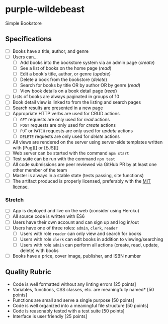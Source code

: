 # purple-wildebeast
Simple Bookstore

## Specifications

- [ ] Books have a title, author, and genre
- [ ] Users can...
  - [ ] Add books into the bookstore system via an admin page (_create_)
  - [ ] See a list of books on the home page (_read_)
  - [ ] Edit a book's title, author, or genre (_update_)
  - [ ] Delete a book from the bookstore (_delete_)
  - [ ] Search for books by title OR by author OR by genre (_read_)
  - [ ] View book details on a book detail page (_read_)
- [ ] Lists of books are always paginated in groups of 10
- [ ] Book detail view is linked to from the listing and search pages
- [ ] Search results are presented in a new page
- [ ] Appropriate HTTP verbs are used for CRUD actions
  - [ ] `GET` requests are only used for _read_ actions
  - [ ] `POST` requests are only used for _create_ actions
  - [ ] `PUT` or `PATCH` requests are only used for _update_ actions
  - [ ] `DELETE` requests are only used for _delete_ actions
- [ ] All views are rendered on the server using server-side templates written with [Pug][] or [EJS][]
- [ ] Web server can be started with the command `npm start`
- [ ] Test suite can be run with the command `npm test`
- [ ] All code submissions are peer reviewed via GitHub PR by at least one other member of the team
- [ ] Master is always in a stable state (tests passing, site functions)
- [ ] The artifact produced is properly licensed, preferably with the [MIT license](https://opensource.org/licenses/MIT).

### Stretch

- [ ] App is deployed and live on the web (consider using Heroku)
- [ ] All source code is written with ES6
- [ ] Users have their own account and can sign up and log in/out
- [ ] Users have one of three roles: `admin`, `clerk`, `reader`
  - [ ] Users with role `reader` can only view and search for books
  - [ ] Users with role `clerk` can edit books in addition to viewing/searching
  - [ ] Users with role `admin` can perform all actions (create, read, update, delete) with books
- [ ] Books have a price, cover image, publisher, and ISBN number

## Quality Rubric

- Code is well formatted without any linting errors [25 points]
- Variables, functions, CSS classes, etc. are meaningfully named\* [50 points]
- Functions are small and serve a single purpose [50 points]
- Code is well organized into a meaningful file structure [50 points]
- Code is reasonably tested with a test suite [50 points]
- Interface is user friendly [25 points]
